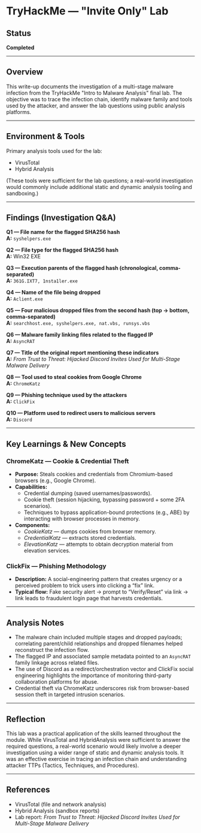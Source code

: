 # TryHackMe — "Invite Only" Lab

## Status
**Completed**

---

## Overview
This write-up documents the investigation of a multi-stage malware infection from the TryHackMe "Intro to Malware Analysis" final lab. The objective was to trace the infection chain, identify malware family and tools used by the attacker, and answer the lab questions using public analysis platforms.

---

## Environment & Tools
Primary analysis tools used for the lab:
- VirusTotal  
- Hybrid Analysis

(These tools were sufficient for the lab questions; a real-world investigation would commonly include additional static and dynamic analysis tooling and sandboxing.)

---

## Findings (Investigation Q&A)

**Q1 — File name for the flagged SHA256 hash**  
**A:** `syshelpers.exe`

**Q2 — File type for the flagged SHA256 hash**  
**A:** Win32 EXE

**Q3 — Execution parents of the flagged hash (chronological, comma-separated)**  
**A:** `361G.IXT7, 1nsta1ler.exe`

**Q4 — Name of the file being dropped**  
**A:** `Aclient.exe`

**Q5 — Four malicious dropped files from the second hash (top → bottom, comma-separated)**  
**A:** `searchhost.exe, syshelpers.exe, nat.vbs, runsys.vbs`

**Q6 — Malware family linking files related to the flagged IP**  
**A:** `AsyncRAT`

**Q7 — Title of the original report mentioning these indicators**  
**A:** *From Trust to Threat: Hijacked Discord Invites Used for Multi-Stage Malware Delivery*

**Q8 — Tool used to steal cookies from Google Chrome**  
**A:** `ChromeKatz`

**Q9 — Phishing technique used by the attackers**  
**A:** `ClickFix`

**Q10 — Platform used to redirect users to malicious servers**  
**A:** `Discord`

---

## Key Learnings & New Concepts

### ChromeKatz — Cookie & Credential Theft
- **Purpose:** Steals cookies and credentials from Chromium-based browsers (e.g., Google Chrome).  
- **Capabilities:**
  - Credential dumping (saved usernames/passwords).  
  - Cookie theft (session hijacking, bypassing password + some 2FA scenarios).  
  - Techniques to bypass application-bound protections (e.g., ABE) by interacting with browser processes in memory.  
- **Components:**
  - *CookieKatz* — dumps cookies from browser memory.  
  - *CredentialKatz* — extracts stored credentials.  
  - *ElevationKatz* — attempts to obtain decryption material from elevation services.

### ClickFix — Phishing Methodology
- **Description:** A social-engineering pattern that creates urgency or a perceived problem to trick users into clicking a “fix” link.  
- **Typical flow:** Fake security alert → prompt to “Verify/Reset” via link → link leads to fraudulent login page that harvests credentials.

---

## Analysis Notes
- The malware chain included multiple stages and dropped payloads; correlating parent/child relationships and dropped filenames helped reconstruct the infection flow.  
- The flagged IP and associated sample metadata pointed to an `AsyncRAT` family linkage across related files.  
- The use of Discord as a redirect/orchestration vector and ClickFix social engineering highlights the importance of monitoring third-party collaboration platforms for abuse.  
- Credential theft via ChromeKatz underscores risk from browser-based session theft in targeted intrusion scenarios.

---

## Reflection
This lab was a practical application of the skills learned throughout the module. While VirusTotal and HybridAnalysis were sufficient to answer the required questions, a real-world scenario would likely involve a deeper investigation using a wider range of static and dynamic analysis tools. It was an effective exercise in tracing an infection chain and understanding attacker TTPs (Tactics, Techniques, and Procedures).

---

## References
- VirusTotal (file and network analysis)  
- Hybrid Analysis (sandbox reports)  
- Lab report: *From Trust to Threat: Hijacked Discord Invites Used for Multi-Stage Malware Delivery*
